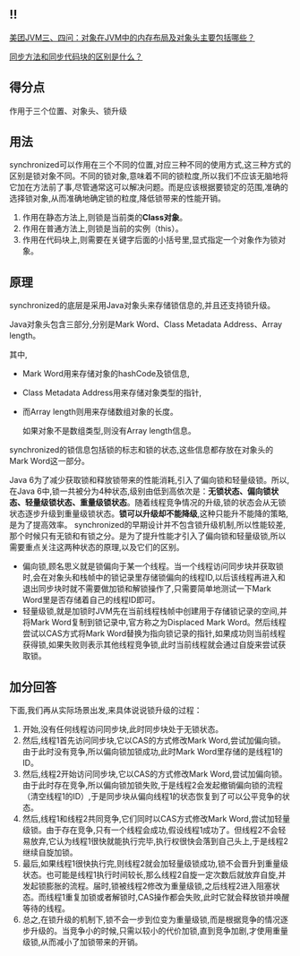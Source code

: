 ## !!

[美团JVM三、四问：对象在JVM中的内存布局及对象头主要包括哪些？](https://www.bilibili.com/video/BV1gz4y1k7LZ?spm_id_from=333.337.search-card.all.click)

[同步方法和同步代码块的区别是什么？](https://www.nowcoder.com/profile/8813748/myFollowings/detail/31436603)

## 得分点 

作用于三个位置、对象头、锁升级 

## 用法 

synchronized可以作用在三个不同的位置,对应三种不同的使用方式,这三种方式的区别是锁对象不同。不同的锁对象,意味着不同的锁粒度,所以我们不应该无脑地将它加在方法前了事,尽管通常这可以解决问题。而是应该根据要锁定的范围,准确的选择锁对象,从而准确地确定锁的粒度,降低锁带来的性能开销。 

1. 作用在静态方法上,则锁是当前类的**Class对象**。 
2.  作用在普通方法上,则锁是当前的实例（this）。 
3.  作用在代码块上,则需要在关键字后面的小括号里,显式指定一个对象作为锁对象。 

## 原理 

synchronized的底层是采用Java对象头来存储锁信息的,并且还支持锁升级。

 Java对象头包含三部分,分别是Mark Word、Class Metadata Address、Array length。

其中,

- Mark Word用来存储对象的hashCode及锁信息,

- Class Metadata Address用来存储对象类型的指针,

- 而Array length则用来存储数组对象的长度。

  如果对象不是数组类型,则没有Array length信息。

synchronized的锁信息包括锁的标志和锁的状态,这些信息都存放在对象头的Mark Word这一部分。 

Java 6为了减少获取锁和释放锁带来的性能消耗,引入了偏向锁和轻量级锁。所以,在Java 6中,锁一共被分为4种状态,级别由低到高依次是：**无锁状态、偏向锁状态、轻量级锁状态、重量级锁状态**。随着线程竞争情况的升级,锁的状态会从无锁状态逐步升级到重量级锁状态。**锁可以升级却不能降级**,这种只能升不能降的策略,是为了提高效率。 synchronized的早期设计并不包含锁升级机制,所以性能较差,那个时候只有无锁和有锁之分。是为了提升性能才引入了偏向锁和轻量级锁,所以需要重点关注这两种状态的原理,以及它们的区别。

-  偏向锁,顾名思义就是锁偏向于某一个线程。当一个线程访问同步块并获取锁时,会在对象头和栈帧中的锁记录里存储锁偏向的线程ID,以后该线程再进入和退出同步块时就不需要做加锁和解锁操作了,只需要简单地测试一下Mark Word里是否存储着自己的线程ID即可。
-  轻量级锁,就是加锁时JVM先在当前线程栈帧中创建用于存储锁记录的空间,并将Mark Word复制到锁记录中,官方称之为Displaced Mark Word。然后线程尝试以CAS方式将Mark Word替换为指向锁记录的指针,如果成功则当前线程获得锁,如果失败则表示其他线程竞争锁,此时当前线程就会通过自旋来尝试获取锁。 

## 加分回答 

下面,我们再从实际场景出发,来具体说说锁升级的过程： 

1. 开始,没有任何线程访问同步块,此时同步块处于无锁状态。 
2. 然后,线程1首先访问同步块,它以CAS的方式修改Mark Word,尝试加偏向锁。由于此时没有竞争,所以偏向锁加锁成功,此时Mark Word里存储的是线程1的ID。  
3. 然后,线程2开始访问同步块,它以CAS的方式修改Mark Word,尝试加偏向锁。由于此时存在竞争,所以偏向锁加锁失败,于是线程2会发起撤销偏向锁的流程（清空线程1的ID）,于是同步块从偏向线程1的状态恢复到了可以公平竞争的状态。
4. 然后,线程1和线程2共同竞争,它们同时以CAS方式修改Mark Word,尝试加轻量级锁。由于存在竞争,只有一个线程会成功,假设线程1成功了。但线程2不会轻易放弃,它认为线程1很快就能执行完毕,执行权很快会落到自己头上,于是线程2继续自旋加锁。 
5. 最后,如果线程1很快执行完,则线程2就会加轻量级锁成功,锁不会晋升到重量级状态。也可能是线程1执行时间较长,那么线程2自旋一定次数后就放弃自旋,并发起锁膨胀的流程。届时,锁被线程2修改为重量级锁,之后线程2进入阻塞状态。而线程1重复加锁或者解锁时,CAS操作都会失败,此时它就会释放锁并唤醒等待的线程。 
6. 总之,在锁升级的机制下,锁不会一步到位变为重量级锁,而是根据竞争的情况逐步升级的。当竞争小的时候,只需以较小的代价加锁,直到竞争加剧,才使用重量级锁,从而减小了加锁带来的开销。
